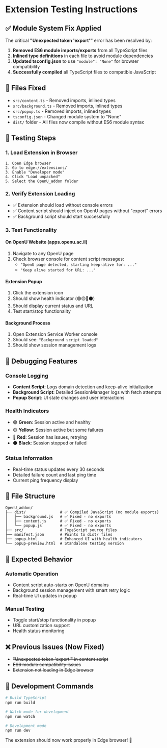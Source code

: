 # Extension Testing Instructions

## ✅ Module System Fix Applied

The critical **"Unexpected token 'export'"** error has been resolved by:

1. **Removed ES6 module imports/exports** from all TypeScript files
2. **Inlined type definitions** in each file to avoid module dependencies
3. **Updated tsconfig.json** to use `"module": "None"` for browser compatibility
4. **Successfully compiled** all TypeScript files to compatible JavaScript

## 🔧 Files Fixed

- `src/content.ts` - Removed imports, inlined types
- `src/background.ts` - Removed imports, inlined types  
- `src/popup.ts` - Removed imports, inlined types
- `tsconfig.json` - Changed module system to "None"
- `dist/` folder - All files now compile without ES6 module syntax

## 🚀 Testing Steps

### 1. Load Extension in Browser
```
1. Open Edge browser
2. Go to edge://extensions/
3. Enable "Developer mode"
4. Click "Load unpacked"
5. Select the OpenU_addon folder
```

### 2. Verify Extension Loading
- ✅ Extension should load without console errors
- ✅ Content script should inject on OpenU pages without "export" errors
- ✅ Background script should start successfully

### 3. Test Functionality

#### On OpenU Website (apps.openu.ac.il)
1. Navigate to any OpenU page
2. Check browser console for content script messages:
   - `"OpenU page detected, starting keep-alive for: ..."`
   - `"Keep alive started for URL: ..."`

#### Extension Popup
1. Click the extension icon
2. Should show health indicator (🟢🟡🔴⚫)
3. Should display current status and URL
4. Test start/stop functionality

#### Background Process
1. Open Extension Service Worker console
2. Should see: `"Background script loaded"`
3. Should show session management logs

## 🐛 Debugging Features

### Console Logging
- **Content Script**: Logs domain detection and keep-alive initialization
- **Background Script**: Detailed SessionManager logs with fetch attempts
- **Popup Script**: UI state changes and user interactions

### Health Indicators
- 🟢 **Green**: Session active and healthy
- 🟡 **Yellow**: Session active but some failures
- 🔴 **Red**: Session has issues, retrying
- ⚫ **Black**: Session stopped or failed

### Status Information
- Real-time status updates every 30 seconds
- Detailed failure count and last ping time
- Current ping frequency display

## 📁 File Structure
```
OpenU_addon/
├── dist/               # ✅ Compiled JavaScript (no module exports)
│   ├── background.js   # ✅ Fixed - no exports
│   ├── content.js      # ✅ Fixed - no exports  
│   └── popup.js        # ✅ Fixed - no exports
├── src/                # TypeScript source files
├── manifest.json       # Points to dist/ files
├── popup.html          # Enhanced UI with health indicators
└── popup-preview.html  # Standalone testing version
```

## 🎯 Expected Behavior

### Automatic Operation
- Content script auto-starts on OpenU domains
- Background session management with smart retry logic
- Real-time UI updates in popup

### Manual Testing
- Toggle start/stop functionality in popup
- URL customization support
- Health status monitoring

## ❌ Previous Issues (Now Fixed)
- ~~"Unexpected token 'export'" in content script~~
- ~~ES6 module compatibility issues~~
- ~~Extension not loading in Edge browser~~

## 🔧 Development Commands

```bash
# Build TypeScript
npm run build

# Watch mode for development
npm run watch

# Development mode
npm run dev
```

The extension should now work properly in Edge browser! 🎉

